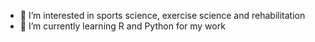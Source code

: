 - 👀 I’m interested in sports science, exercise science and rehabilitation
- 🌱 I’m currently learning R and Python for my work
